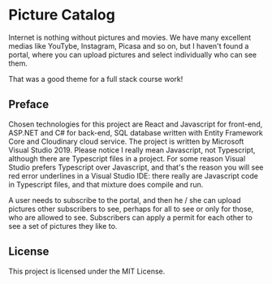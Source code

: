 # Picture Catalog

Internet is nothing without pictures and movies. We have many excellent medias like YouTybe, Instagram, Picasa and so on, but I haven't found a portal, where you can upload pictures and select individually who can see them.

That was a good theme for a full stack course work! 

## Preface

Chosen technologies for this project are React and Javascript for front-end, ASP.NET and C# for back-end, SQL database written with Entity Framework Core and Cloudinary cloud service. The project is written by Microsoft Visual Studio 2019. Please notice I really mean Javascript, not Typescript, although there are Typescript files in a project. For some reason Visual Studio prefers Typescript over Javascript, and that's the reason you will see red error underlines in a Visual Studio IDE: there really are Javascript code in Typescript files, and that mixture does compile and run.

A user needs to subscribe to the portal, and then he / she can upload pictures other subscribers to see, perhaps for all to see or only for those, who are allowed to see. Subscribers can apply a permit for each other to see a set of pictures they like to.

## License

This project is licensed under the MIT License.
